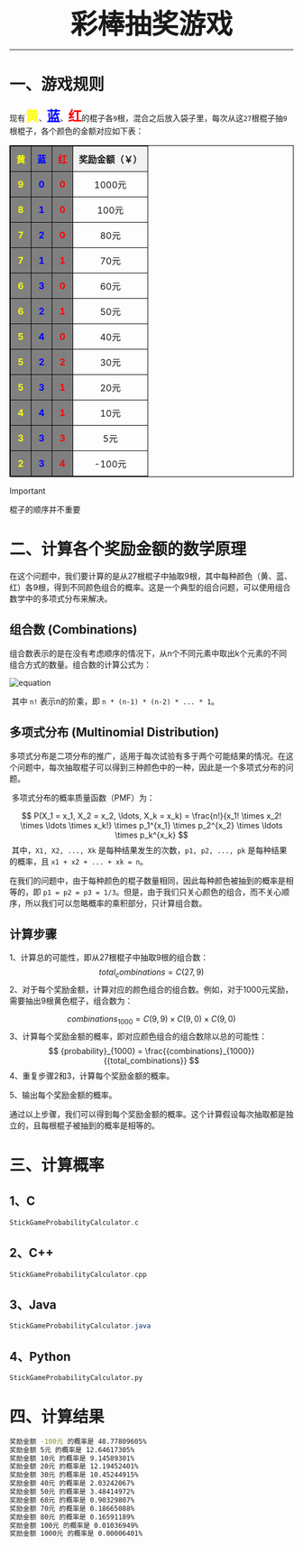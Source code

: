 <center>
    <font size=7><b>彩棒抽奖游戏</b></font>
</center>




---



# 一、游戏规则

​		现有<font size=5 color='yellow'><b>黄</b></font>、<font size=5 color='blue'><b>蓝</b></font>、<font size=5 color='red'><b>红</b></font>的棍子各`9`根，混合之后放入袋子里，每次从这`27`根棍子抽`9`根棍子，各个颜色的金额对应如下表：

<!DOCTYPE html>
<html lang="en">
<head>
<meta charset="UTF-8">
<meta name="viewport" content="width=device-width, initial-scale=1.0">
<title>奖励金额表格</title>
<style>
    table {
        width: 100%;
        border-collapse: collapse;
    }
    table, th, td {
        border: 1px solid black;
    }
    th, td {
        padding: 10px;
        text-align: center;
    }
    th {
        background-color: #f2f2f2;
    }
    .yellow-cell {
        background-color: rgb(128, 128, 128);
        font-weight: bold;
        color: yellow;
    }
    .blue-cell {
        background-color: rgb(128, 128, 128);
        font-weight: bold;
        color: blue;
    }
    .red-cell {
        background-color: rgb(128, 128, 128);
        font-weight: bold;
        color: red;
    }
</style>
</head>
<body>
<table>
    <tr>
        <th class="yellow-cell">黄</th>
        <th class="blue-cell">蓝</th>
        <th class="red-cell">红</th>
        <th>奖励金额（￥）</th>
    </tr>
    <tr>
        <td class="yellow-cell">9</td>
        <td class="blue-cell">0</td>
        <td class="red-cell">0</td>
        <td>1000元</td>
    </tr>
    <tr>
        <td class="yellow-cell">8</td>
        <td class="blue-cell">1</td>
        <td class="red-cell">0</td>
        <td>100元</td>
    </tr>
    <tr>
        <td class="yellow-cell">7</td>
        <td class="blue-cell">2</td>
        <td class="red-cell">0</td>
        <td>80元</td>
    </tr>
    <tr>
        <td class="yellow-cell">7</td>
        <td class="blue-cell">1</td>
        <td class="red-cell">1</td>
        <td>70元</td>
    </tr>
    <tr>
        <td class="yellow-cell">6</td>
        <td class="blue-cell">3</td>
        <td class="red-cell">0</td>
        <td>60元</td>
    </tr>
    <tr>
        <td class="yellow-cell">6</td>
        <td class="blue-cell">2</td>
        <td class="red-cell">1</td>
        <td>50元</td>
    </tr>
    <tr>
        <td class="yellow-cell">5</td>
        <td class="blue-cell">4</td>
        <td class="red-cell">0</td>
        <td>40元</td>
    </tr>
    <tr>
        <td class="yellow-cell">5</td>
        <td class="blue-cell">2</td>
        <td class="red-cell">2</td>
        <td>30元</td>
    </tr>
    <tr>
        <td class="yellow-cell">5</td>
        <td class="blue-cell">3</td>
        <td class="red-cell">1</td>
        <td>20元</td>
    </tr>
    <tr>
        <td class="yellow-cell">4</td>
        <td class="blue-cell">4</td>
        <td class="red-cell">1</td>
        <td>10元</td>
    </tr>
    <tr>
        <td class="yellow-cell">3</td>
        <td class="blue-cell">3</td>
        <td class="red-cell">3</td>
        <td>5元</td>
    </tr>
    <tr>
        <td class="yellow-cell">2</td>
        <td class="blue-cell">3</td>
        <td class="red-cell">4</td>
        <td>-100元</td>
    </tr>
</table>
</body>
</html>



> [!IMPORTANT]
>
> 棍子的顺序并不重要



# 二、计算各个奖励金额的数学原理

​		在这个问题中，我们要计算的是从27根棍子中抽取9根，其中每种颜色（黄、蓝、红）各9根，得到不同颜色组合的概率。这是一个典型的组合问题，可以使用组合数学中的多项式分布来解决。

## 组合数 (Combinations)

​		组合数表示的是在没有考虑顺序的情况下，从n个不同元素中取出k个元素的不同组合方式的数量。组合数的计算公式为：

![equation](https://latex.codecogs.com/svg.latex?\Large&space;C(n,k)=\frac{n!}{k!(n-k)!})

​		其中 `n!` 表示n的阶乘，即 `n * (n-1) * (n-2) * ... * 1`。

## 多项式分布 (Multinomial Distribution)

​		多项式分布是二项分布的推广，适用于每次试验有多于两个可能结果的情况。在这个问题中，每次抽取棍子可以得到三种颜色中的一种，因此是一个多项式分布的问题。

​		多项式分布的概率质量函数（PMF）为：

$$
P(X_1 = x_1, X_2 = x_2, \ldots, X_k = x_k) = \frac{n!}{x_1! \times x_2! \times \ldots \times x_k!} \times p_1^{x_1} \times p_2^{x_2} \times \ldots \times p_k^{x_k}
$$
​		其中，`X1, X2, ..., Xk` 是每种结果发生的次数，`p1, p2, ..., pk` 是每种结果的概率，且 `x1 + x2 + ... + xk = n`。

​		在我们的问题中，由于每种颜色的棍子数量相同，因此每种颜色被抽到的概率是相等的，即 `p1 = p2 = p3 = 1/3`。但是，由于我们只关心颜色的组合，而不关心顺序，所以我们可以忽略概率的乘积部分，只计算组合数。

## 计算步骤

1、计算总的可能性，即从27根棍子中抽取9根的组合数：
$$
{total_combinations} = C(27, 9)
$$
2、对于每个奖励金额，计算对应的颜色组合的组合数。例如，对于1000元奖励，需要抽出9根黄色棍子，组合数为：

$$
{combinations}_{1000} = C(9, 9) \times C(9, 0) \times C(9, 0)
$$
3、计算每个奖励金额的概率，即对应颜色组合的组合数除以总的可能性：
$$
{probability}_{1000} = \frac{{combinations}_{1000}}{{total_combinations}}
$$
4、重复步骤2和3，计算每个奖励金额的概率。

5、输出每个奖励金额的概率。

​		通过以上步骤，我们可以得到每个奖励金额的概率。这个计算假设每次抽取都是独立的，且每根棍子被抽到的概率是相等的。



# 三、计算概率

## 1、C

```c
StickGameProbabilityCalculator.c
```



## 2、C++

```c++
StickGameProbabilityCalculator.cpp
```



## 3、Java

```java
StickGameProbabilityCalculator.java
```



## 4、Python

```python
StickGameProbabilityCalculator.py
```



# 四、计算结果

```bash
奖励金额 -100元 的概率是 48.77809605%
奖励金额 5元 的概率是 12.64617305%  
奖励金额 10元 的概率是 9.14589301%  
奖励金额 20元 的概率是 12.19452401% 
奖励金额 30元 的概率是 10.45244915% 
奖励金额 40元 的概率是 2.03242067%  
奖励金额 50元 的概率是 3.48414972%  
奖励金额 60元 的概率是 0.90329807%  
奖励金额 70元 的概率是 0.18665088%  
奖励金额 80元 的概率是 0.16591189%  
奖励金额 100元 的概率是 0.01036949% 
奖励金额 1000元 的概率是 0.00006401%
```

